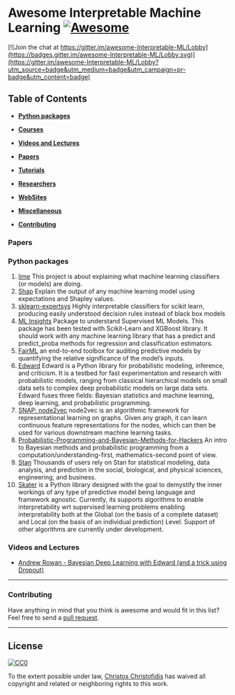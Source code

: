 # Awesome Interpretable Machine Learning [![Awesome](https://cdn.rawgit.com/sindresorhus/awesome/d7305f38d29fed78fa85652e3a63e154dd8e8829/media/badge.svg)](https://github.com/sindresorhus/awesome)

[![Join the chat at https://gitter.im/awesome-Interpretable-ML/Lobby](https://badges.gitter.im/awesome-Interpretable-ML/Lobby.svg)](https://gitter.im/awesome-Interpretable-ML/Lobby?utm_source=badge&utm_medium=badge&utm_campaign=pr-badge&utm_content=badge)

## Table of Contents

* **[Python packages](#Python-packages)**

* **[Courses](#courses)**

* **[Videos and Lectures](#videos-and-lectures)**

* **[Papers](#papers)**

* **[Tutorials](#tutorials)**

* **[Researchers](#researchers)**

* **[WebSites](#websites)**

* **[Miscellaneous](#miscellaneous)**

* **[Contributing](#contributing)**

### Papers


### Python packages

1. [lime](https://github.com/marcotcr/lime) This project is about explaining what machine learning classifiers (or models) are doing.
2. [Shap](https://github.com/slundberg/shap) Explain the output of any machine learning model using expectations and Shapley values.
3. [sklearn-expertsys](https://github.com/tmadl/sklearn-expertsys) Highly interpretable classifiers for scikit learn, producing easily understood decision rules instead of black box models
4. [ML Insights](https://githutorial/deeplearning.pdf) Package to understand Supervised ML Models. This package has been tested with Scikit-Learn and XGBoost library. It should work with any machine learning library that has a predict and predict_proba methods for regression and classification estimators.
5. [FairML](https://github.com/adebayoj/fairml) an end-to-end toolbox for auditing predictive models by quantifying the relative significance of the model’s inputs.
6. [Edward](https://github.com/blei-lab/edward) Edward is a Python library for probabilistic modeling, inference, and criticism. It is a testbed for fast experimentation and research with probabilistic models, ranging from classical hierarchical models on small data sets to complex deep probabilistic models on large data sets. Edward fuses three fields: Bayesian statistics and machine learning, deep learning, and probabilistic programming.
7. [SNAP: node2vec](http://snap.stanford.edu/node2vec/) node2vec is an algorithmic framework for representational learning on graphs. Given any graph, it can learn continuous feature representations for the nodes, which can then be used for various downstream machine learning tasks.
8. [Probabilistic-Programming-and-Bayesian-Methods-for-Hackers](http://camdavidsonpilon.github.io/Probabilistic-Programming-and-Bayesian-Methods-for-Hackers/) An intro to Bayesian methods and probabilistic programming from a computation/understanding-first, mathematics-second point of view.
9. [Stan](http://mc-stan.org/documentation/case-studies.html) Thousands of users rely on Stan for statistical modeling, data analysis, and prediction in the social, biological, and physical sciences, engineering, and business.
10. [Skater](https://github.com/datascienceinc/Skater) is a Python library designed with the goal to demystify the inner workings of any type of predictive model being language and framework agnostic. Currently, its supports algorithms to enable interpretability wrt supervised learning problems enabling interpretability both at the Global (on the basis of a complete dataset) and Local (on the basis of an individual prediction) Level. Support of other algorithms are currently under development.
### Videos and Lectures
- [Andrew Rowan - Bayesian Deep Learning with Edward (and a trick using Dropout)](https://www.youtube.com/watch?v=I09QVNrUS3Q)


-----
### Contributing
Have anything in mind that you think is awesome and would fit in this list? Feel free to send a [pull request](https://github.com/ashara12/awesome-deeplearning/pulls).

-----
## License

[![CC0](http://i.creativecommons.org/p/zero/1.0/88x31.png)](http://creativecommons.org/publicdomain/zero/1.0/)

To the extent possible under law, [Christos Christofidis](https://linkedin.com/in/Christofidis) has waived all copyright and related or neighboring rights to this work.

